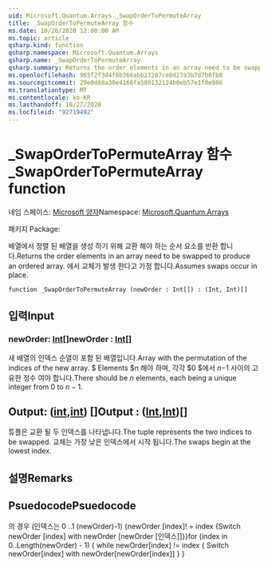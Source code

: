 ```yaml
---
uid: Microsoft.Quantum.Arrays._SwapOrderToPermuteArray
title: _SwapOrderToPermuteArray 함수
ms.date: 10/26/2020 12:00:00 AM
ms.topic: article
qsharp.kind: function
qsharp.namespace: Microsoft.Quantum.Arrays
qsharp.name: _SwapOrderToPermuteArray
qsharp.summary: Returns the order elements in an array need to be swapped to produce an ordered array. Assumes swaps occur in place.
ms.openlocfilehash: 965f2f3d4f8b366abb27287ce0d27a3b7d7b8fb8
ms.sourcegitcommit: 29e0d88a30e4166fa580132124b0eb57e1f0e986
ms.translationtype: MT
ms.contentlocale: ko-KR
ms.lasthandoff: 10/27/2020
ms.locfileid: "92719492"
---
```

# <a name="_swapordertopermutearray-function"></a><span data-ttu-id="7e605-102">_SwapOrderToPermuteArray 함수</span><span class="sxs-lookup"><span data-stu-id="7e605-102">_SwapOrderToPermuteArray function</span></span>

<span data-ttu-id="7e605-103">네임 스페이스: [Microsoft 양자](xref:Microsoft.Quantum.Arrays)</span><span class="sxs-lookup"><span data-stu-id="7e605-103">Namespace: [Microsoft.Quantum.Arrays](xref:Microsoft.Quantum.Arrays)</span></span>

<span data-ttu-id="7e605-104">패키지 [](https://nuget.org/packages/)</span><span class="sxs-lookup"><span data-stu-id="7e605-104">Package: [](https://nuget.org/packages/)</span></span>


<span data-ttu-id="7e605-105">배열에서 정렬 된 배열을 생성 하기 위해 교환 해야 하는 순서 요소를 반환 합니다.</span><span class="sxs-lookup"><span data-stu-id="7e605-105">Returns the order elements in an array need to be swapped to produce an ordered array.</span></span>
<span data-ttu-id="7e605-106">에서 교체가 발생 한다고 가정 합니다.</span><span class="sxs-lookup"><span data-stu-id="7e605-106">Assumes swaps occur in place.</span></span>

```qsharp
function _SwapOrderToPermuteArray (newOrder : Int[]) : (Int, Int)[]
```


## <a name="input"></a><span data-ttu-id="7e605-107">입력</span><span class="sxs-lookup"><span data-stu-id="7e605-107">Input</span></span>

### <a name="neworder--int"></a><span data-ttu-id="7e605-108">newOrder: [Int](xref:microsoft.quantum.lang-ref.int)[]</span><span class="sxs-lookup"><span data-stu-id="7e605-108">newOrder : [Int](xref:microsoft.quantum.lang-ref.int)[]</span></span>

<span data-ttu-id="7e605-109">새 배열의 인덱스 순열이 포함 된 배열입니다.</span><span class="sxs-lookup"><span data-stu-id="7e605-109">Array with the permutation of the indices of the new array.</span></span> <span data-ttu-id="7e605-110">$ Elements $n 해야 하며, 각각 $0 $에서 $n-$1 사이의 고유한 정수 여야 합니다.</span><span class="sxs-lookup"><span data-stu-id="7e605-110">There should be $n$ elements, each being a unique integer from $0$ to $n-1$.</span></span>



## <a name="output--intint"></a><span data-ttu-id="7e605-111">Output: ([int](xref:microsoft.quantum.lang-ref.int),[int](xref:microsoft.quantum.lang-ref.int)) []</span><span class="sxs-lookup"><span data-stu-id="7e605-111">Output : ([Int](xref:microsoft.quantum.lang-ref.int),[Int](xref:microsoft.quantum.lang-ref.int))[]</span></span>

<span data-ttu-id="7e605-112">튜플은 교환 될 두 인덱스를 나타냅니다.</span><span class="sxs-lookup"><span data-stu-id="7e605-112">The tuple represents the two indices to be swapped.</span></span> <span data-ttu-id="7e605-113">교체는 가장 낮은 인덱스에서 시작 됩니다.</span><span class="sxs-lookup"><span data-stu-id="7e605-113">The swaps begin at the lowest index.</span></span>

## <a name="remarks"></a><span data-ttu-id="7e605-114">설명</span><span class="sxs-lookup"><span data-stu-id="7e605-114">Remarks</span></span>

## <a name="psuedocode"></a><span data-ttu-id="7e605-115">Psuedocode</span><span class="sxs-lookup"><span data-stu-id="7e605-115">Psuedocode</span></span>

<span data-ttu-id="7e605-116">의 경우 (인덱스는 0 ..1 (newOrder)-1) {newOrder [index]! = index {Switch newOrder [index] with newOrder [newOrder [인덱스]]}}</span><span class="sxs-lookup"><span data-stu-id="7e605-116">for (index in 0..Length(newOrder) - 1) { while newOrder[index] != index { Switch newOrder[index] with newOrder[newOrder[index]] } }</span></span>